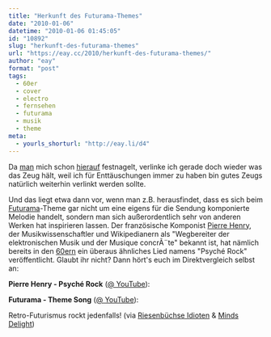 ```yaml
---
title: "Herkunft des Futurama-Themes"
date: "2010-01-06"
datetime: "2010-01-06 01:45:05"
id: "10892"
slug: "herkunft-des-futurama-themes"
url: "https://eay.cc/2010/herkunft-des-futurama-themes/"
author: "eay"
format: "post"
tags:
  - 60er
  - cover
  - electro
  - fernsehen
  - futurama
  - musik
  - theme
meta:
  - yourls_shorturl: "http://eay.li/d4"
---
```


Da [man](http://riesenbuechseidioten.wordpress.com/2010/01/05/wer-hatte-das-gedacht/) mich schon [hierauf](//eay.cc/2010/diy-or-die/) festnagelt, verlinke ich gerade doch wieder was das Zeug hält, weil ich für Enttäuschungen immer zu haben bin gutes Zeugs natürlich weiterhin verlinkt werden sollte.

Und das liegt etwa dann vor, wenn man z.B. herausfindet, dass es sich beim [Futurama](//eay.cc/tag/futurama/)\-Theme gar nicht um eine eigens für die Sendung komponierte Melodie handelt, sondern man sich außerordentlich sehr von anderen Werken hat inspirieren lassen. Der französische Komponist [Pierre Henry](http://de.wikipedia.org/wiki/Pierre_Henry), der Musikwissenschaftler und Wikipedianern als "Wegbereiter der elektronischen Musik und der Musique concrÃ¨te" bekannt ist, hat nämlich bereits in den [60ern](//eay.cc/tag/60er/) ein überaus ähnliches Lied namens "Psyché Rock" veröffentlicht. Glaubt ihr nicht? Dann hört's euch im Direktvergleich selbst an:

**Pierre Henry - Psyché Rock** ([@ YouTube](http://www.youtube.com/watch?v=TKz4qVmUz84)): 

**Futurama - Theme Song** ([@ YouTube](http://www.youtube.com/watch?v=dedo6ARRAO4)): 

Retro-Futurismus rockt jedenfalls! (via [Riesenbüchse Idioten](http://riesenbuechseidioten.wordpress.com/) & [Minds Delight](http://www.mindsdelight.de/2010/01/die-herkunft-des-futurama-titelsongs/))

